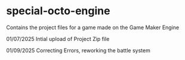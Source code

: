 # special-octo-engine
Contains the project files for a game made on the Game Maker Engine

01/07/2025
Intial upload of Project Zip file

01/09/2025
Correcting Errors, reworking the battle system
